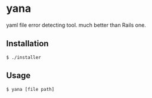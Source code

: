 # yana

yaml file error detecting tool. much better than Rails one.


## Installation
```
$ ./installer
```

## Usage

```
$ yana [file path]
```
